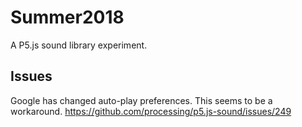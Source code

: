 Summer2018
==========

A P5.js sound library experiment.

Issues
------
Google has changed auto-play preferences. This seems to be a workaround.
https://github.com/processing/p5.js-sound/issues/249
